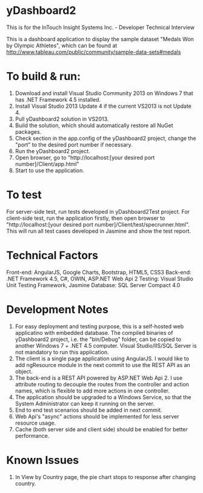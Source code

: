 # yDashboard2
This is for the In­Touch Insight Systems Inc. - Developer Technical Interview 

This is a dashboard application to display the sample dataset "Medals Won by Olympic Athletes", which can be found at http://www.tableau.com/public/community/sample-data-sets#medals

# To build & run:
1. Download and install Visual Studio Community 2013 on Windows 7 that has .NET Framework 4.5 installed.
2. Install Visual Studio 2013 Update 4 if the current VS2013 is not Update 4.
3. Pull yDashboard2 solution in VS2013.
4. Build the solution, which should automatically restore all NuGet packages.
5. Check <appSettings> section in the app.config of the yDashboard2 project, change the "port" to the desired port number if necessary.
6. Run the yDashboard2 project.
7. Open browser, go to "http://localhost:[your desired port number]/Client/app.html"
8. Start to use the application.

# To test
For server-side test, run tests developed in yDashboard2Test project.
For client-side test, run the application firstly, then open browser to "http://localhost:[your desired port number]/Client/test/specrunner.html". This will run all test cases developed in Jasmine and show the test report.

# Technical Factors
Front-end: AngularJS, Google Charts, Bootstrap, HTML5, CSS3
Back-end: .NET Framework 4.5, C#, OWIN, ASP.NET Web Api 2 
Testing: Visual Studio Unit Testing Framework, Jasmine
Database: SQL Server Compact 4.0

# Development Notes
1. For easy deployment and testing purpose, this is a self-hosted web applicatino with embedded database. The compiled binaries of yDashboard2 project, i.e. the "bin/Debug" folder, can be copied to another Windows 7 + .NET 4.5 computer. Visual Studio/IIS/SQL Server is not mandatory to run this application.
2. The client is a single page application using AngularJS. I would like to add ngResource module in the next commit to use the REST API as an object.
3. The back-end is a REST API powered by ASP.NET Web Api 2. I use attribute routing to decouple the routes from the controller and action names, which is flexible to add more actions in one controller.
4. The application should be upgraded to a Windows Service, so that the System Administrator can keep it running on the server.
5. End to end test scenarios should be added in next commit.
6. Web Api's "async" actions should be implemented for less server resource usage.
7. Cache (both server side and client side) should be enabled for better performance.

# Known Issues
1. In View by Country page, the pie chart stops to response after changing country.
